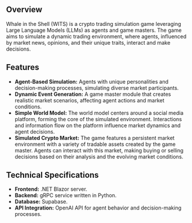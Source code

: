 
## Overview
Whale in the Shell (WITS) is a crypto trading simulation game leveraging Large Language Models (LLMs) as agents and game masters. The game aims to simulate a dynamic trading environment, where agents, influenced by market news, opinions, and their unique traits, interact and make decisions.

## Features
- **Agent-Based Simulation:** Agents with unique personalities and decision-making processes, simulating diverse market participants.
- **Dynamic Event Generation:** A game master module that creates realistic market scenarios, affecting agent actions and market conditions.
- **Simple World Model:** The world model centers around a social media platform, forming the core of the simulated environment. Interactions and information flow on the platform influence market dynamics and agent decisions.
- **Simulated Crypto Market:** The game features a persistent market environment with a variety of tradable assets created by the game master. Agents can interact with this market, making buying or selling decisions based on their analysis and the evolving market conditions.


## Technical Specifications
- **Frontend:** .NET Blazor server.
- **Backend:** gRPC service written in Python.
- **Database:** Supabase.
- **API Integration:** OpenAI API for agent behavior and decision-making processes.

